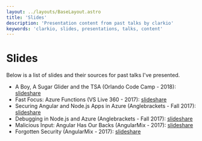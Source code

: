 ```yaml
---
layout: ../layouts/BaseLayout.astro
title: 'Slides'
description: 'Presentation content from past talks by clarkio'
keywords: 'clarkio, slides, presentations, talks, content'
---
```


# Slides

Below is a list of slides and their sources for past talks I've presented.

<!-- - Lights, Camera, AI (Anglebrackets.org Spring 2019) - [link]({{ site.baseurl }}/slides/2019-lights-camera-ai-share.pptx) -->

- A Boy, A Sugar Glider and the TSA (Orlando Code Camp - 2018): [slideshare](https://aka.ms/bc-occ18)
- Fast Focus: Azure Functions (VS Live 360 - 2017): [slideshare](https://www.slideshare.net/BrianClark104/fast-focus-azure-functions/)
- Securing Angular and Node.js Apps in Azure (Anglebrackets - Fall 2017): [slideshare](https://www.slideshare.net/BrianClark104/securing-angular-and-nodejs-apps-in-azure)
- Debugging in Node.js and Azure (Anglebrackets - Fall 2017): [slideshare](https://www.slideshare.net/BrianClark104/debugging-in-nodejs-and-azure/)
- Malicious Input: Angular Has Our Backs (AngularMix - 2017): [slideshare](https://www.slideshare.net/BrianClark104/malicious-input-angular-has-our-back)
- Forgotten Security (AngularMix - 2017): [slideshare](https://www.slideshare.net/BrianClark104/forgotten-security)
